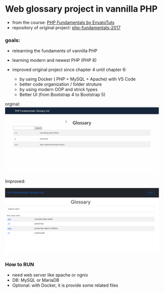 # Web glossary project in vannilla PHP

- from the course: [PHP Fundamentals by EnvatoTuts](https://code.tutsplus.com/courses/php-fundamentals)
- repository of original project: [php-fundamentals-2017 ](https://github.com/tutsplus/php-fundamentals-2017)

### goals:

- relearning the fundaments of vannilla PHP
- learning modern and newest PHP (PHP 8)
- improved original project since chapter 4 until chapter 6:

  - by using Docker ( PHP + MySQL + Apache) with VS Code
  - better code organization / folder struture
  - by using modern OOP and strick types
  - Better UI (from Bootstrap 4 to Bootstrap 5)

orginal:
![Web Glossary original](/web-glossary-php.png 'Original UI')

Improved:

![Web Glossary improved](/glossary_improved.png 'Improved UI')

### How to RUN

- need web server like apache or ngnix
- DB: MySQL or MariaDB
- Optional: with Docker, it is provide some related files
